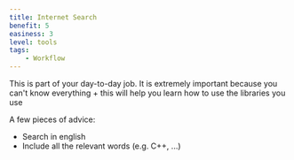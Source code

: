 ```yaml
---
title: Internet Search
benefit: 5
easiness: 3
level: tools
tags:
    - Workflow
---
```


This is part of your day-to-day job. It is extremely important because you can't know everything + this will help you learn how to use the libraries you use

A few pieces of advice:
- Search in english
- Include all the relevant words (e.g. C++, ...)